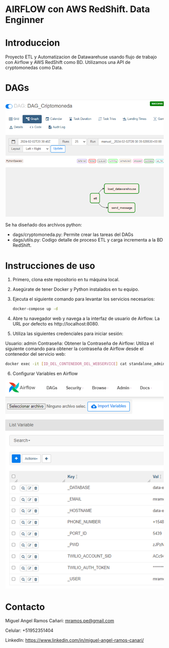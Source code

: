 # AIRFLOW con AWS RedShift. Data Enginner

# Introduccion
Proyecto ETL y Automatizacion de Datawarehuse usando flujo de trabajo con Airflow y AWS RedShift como BD. Utilizamos una API de cryptomonedas como Data.

# DAGs 

![Image text](img/airflow_tareas.png)

Se ha diseñado dos archivos python:
- dags/cryptomoneda.py: Permite crear las tareas del DAGs
- dags/utils.py: Codigo detalle de proceso ETL y carga incrementa a la BD RedShift.

# Instrucciones de uso
1. Primero, clona este repositorio en tu máquina local.

2. Asegúrate de tener Docker y Python instalados en tu equipo.

3. Ejecuta el siguiente comando para levantar los servicios necesarios:

   ```bash
   docker-compose up -d
   ```
4. Abre tu navegador web y navega a la interfaz de usuario de Airflow. La URL por defecto es http://localhost:8080.

5. Utiliza las siguientes credenciales para iniciar sesión:

Usuario: admin
Contraseña: Obtener la Contraseña de Airflow: Utiliza el siguiente comando para obtener la contraseña de Airflow desde el contenedor del servicio web:
 
   ```bash
   docker exec -it [ID_DEL_CONTENEDOR_DEL_WEBSERVICE] cat standalone_admin_password.txt
   ```

6. Configurar Variables en Airflow

![Image text](img/airflow_variables.png)


# Contacto
Miguel Angel Ramos Cañari: mramos.pe@gmail.com

Celular: +51952351404

LinkedIn: https://www.linkedin.com/in/miguel-angel-ramos-canari/
